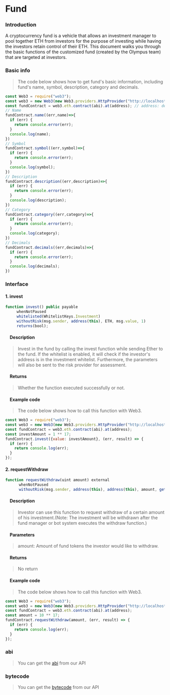 # Fund

### Introduction
A cryptocurrency fund is a vehicle that allows an investment manager to pool together ETH from investors for the purpose of investing while having the investors retain control of their ETH. This document walks you through the basic functions of the customized fund (created by the Olympus team) that are targeted at investors.

### Basic info
> The code below shows how to get fund's basic information, including fund's name, symbol, description, category and decimals.

```javascript
const Web3 = require("web3");
const web3 = new Web3(new Web3.providers.HttpProvider("http://localhost:8545"));
const fundContract = web3.eth.contract(abi).at(address); // address: deployed fund contract address
// Name
fundContract.name((err,name)=>{
  if (err) {
    return console.error(err);
  }
  console.log(name);
})
// Symbol
fundContract.symbol((err,symbol)=>{
  if (err) {
    return console.error(err);
  }
  console.log(symbol);
})
// Description
fundContract.description((err,description)=>{
  if (err) {
    return console.error(err);
  }
  console.log(description);
})
// Category
fundContract.category((err,category)=>{
  if (err) {
    return console.error(err);
  }
  console.log(category);
})
// Decimals
fundContract.decimals((err,decimals)=>{
  if (err) {
    return console.error(err);
  }
  console.log(decimals);
})
```

### Interface

#### 1. invest

```javascript
function invest() public payable
     whenNotPaused
     whitelisted(WhitelistKeys.Investment)
     withoutRisk(msg.sender, address(this), ETH, msg.value, 1)
     returns(bool);
```

#### &emsp;Description
> Invest in the fund by calling the invest function while sending Ether to the fund. If the whitelist is enabled, it will check if the investor's address is in the investment whitelist. Furthermore, the parameters will also be sent to the risk provider for assessment.

#### &emsp;Returns
> Whether the function executed successfully or not.

#### &emsp;Example code
> The code below shows how to call this function with Web3.

```javascript
const Web3 = require("web3");
const web3 = new Web3(new Web3.providers.HttpProvider("http://localhost:8545"));
const fundContract = web3.eth.contract(abi).at(address);
const investAmount = 1 ** 17;
fundContract.invest({value: investAmount}, (err, result) => {
  if (err) {
    return console.log(err);
  }
});
```

#### 2. requestWithdraw

```javascript
function requestWithdraw(uint amount) external
      whenNotPaused
      withoutRisk(msg.sender, address(this), address(this), amount, getPrice());
```

#### &emsp;Description
> Investor can use this function to request withdraw of a certain amount of his investment.(Note: The investment will be withdrawn after the fund manager or bot system executes the withdraw function.)

#### &emsp;Parameters
> amount: Amount of fund tokens the investor would like to withdraw.

#### &emsp;Returns
> No return

#### &emsp;Example code
> The code below shows how to call this function with Web3.

```javascript
const Web3 = require("web3");
const web3 = new Web3(new Web3.providers.HttpProvider("http://localhost:8545"));
const fundContract = web3.eth.contract(abi).at(address);
const amount = 10 ** 17;
fundContract.requestWithdraw(amount, (err, result) => {
  if (err) {
    return console.log(err);
  }
});
```

### abi
> You can get the [abi](http://www.olympus.io/olympusProtocols/fund/abi) from our API

### bytecode
> You can get the [bytecode](http://www.olympus.io/olympusProtocols/fund/bytecode) from our API
